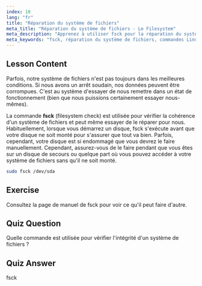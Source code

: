 ```yaml
---
index: 10
lang: "fr"
title: "Réparation du système de fichiers"
meta_title: "Réparation du système de fichiers - Le Filesystem"
meta_description: "Apprenez à utiliser fsck pour la réparation du système de fichiers Linux et la récupération de données. Comprenez comment vérifier et corriger les erreurs de disque avec cette commande essentielle. Commencez votre parcours Linux !"
meta_keywords: "fsck, réparation du système de fichiers, commandes Linux, erreurs de disque, récupération de données, tutoriel Linux, guide pour débutants"
---
```


## Lesson Content

Parfois, notre système de fichiers n'est pas toujours dans les meilleures conditions. Si nous avons un arrêt soudain, nos données peuvent être corrompues. C'est au système d'essayer de nous remettre dans un état de fonctionnement (bien que nous puissions certainement essayer nous-mêmes).

La commande **fsck** (filesystem check) est utilisée pour vérifier la cohérence d'un système de fichiers et peut même essayer de le réparer pour nous. Habituellement, lorsque vous démarrez un disque, fsck s'exécute avant que votre disque ne soit monté pour s'assurer que tout va bien. Parfois, cependant, votre disque est si endommagé que vous devrez le faire manuellement. Cependant, assurez-vous de le faire pendant que vous êtes sur un disque de secours ou quelque part où vous pouvez accéder à votre système de fichiers sans qu'il ne soit monté.

```bash
sudo fsck /dev/sda
```

## Exercise

Consultez la page de manuel de fsck pour voir ce qu'il peut faire d'autre.

## Quiz Question

Quelle commande est utilisée pour vérifier l'intégrité d'un système de fichiers ?

## Quiz Answer

fsck
